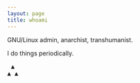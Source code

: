 ```yaml
---
layout: page
title: whoami
---
```


GNU/Linux admin, anarchist, transhumanist.

I do things periodically.

<pre>
 ▲
▲ ▲
</pre>
